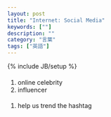 ```yaml
---
layout: post
title: "Internet: Social Media"
keywords: [""]
description: ""
category: "言葉"
tags: ["英語"]
---
```

{% include JB/setup %}

####
1. online celebrity
2. influencer

####
1. help us trend the hashtag


